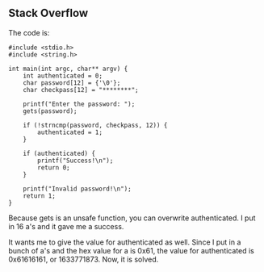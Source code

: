 ## Stack Overflow

The code is:

```
#include <stdio.h>
#include <string.h>

int main(int argc, char** argv) {
    int authenticated = 0;
    char password[12] = {'\0'};
    char checkpass[12] = "********";

    printf("Enter the password: ");
    gets(password);

    if (!strncmp(password, checkpass, 12)) {
        authenticated = 1;
    }

    if (authenticated) {
        printf("Success!\n");
        return 0;
    }

    printf("Invalid password!\n");
    return 1;
}
```

Because gets is an unsafe function, you can overwrite authenticated. I put in 16 a's and it gave me a success. 

It wants me to give the value for authenticated as well. Since I put in a bunch of a's and the hex value for a is 0x61, the value for authenticated is 0x61616161, or 1633771873. Now, it is solved.
